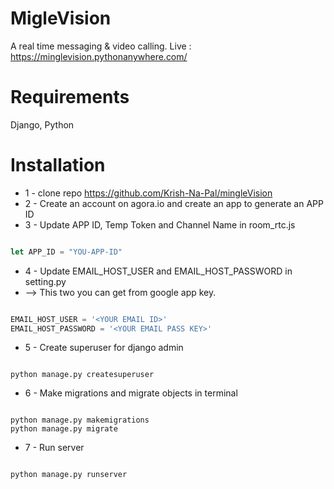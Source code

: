# MigleVision
A real time messaging & video calling.
Live : https://minglevision.pythonanywhere.com/
# Requirements
Django, Python
# Installation
* 1 - clone repo https://github.com/Krish-Na-Pal/mingleVision
* 2 - Create an account on agora.io and create an app to generate an APP ID
* 3 - Update APP ID, Temp Token and Channel Name in room_rtc.js
```javascript

let APP_ID = "YOU-APP-ID"
```
* 4 - Update EMAIL_HOST_USER and EMAIL_HOST_PASSWORD in setting.py
* --> This two you can get from google app key.
```python

EMAIL_HOST_USER = '<YOUR EMAIL ID>'
EMAIL_HOST_PASSWORD = '<YOUR EMAIL PASS KEY>'
```
* 5 - Create superuser for django admin
```command line

python manage.py createsuperuser
```
* 6 - Make migrations and migrate objects in terminal
```command line

python manage.py makemigrations
python manage.py migrate
```
* 7 - Run server
```command line

python manage.py runserver
```
